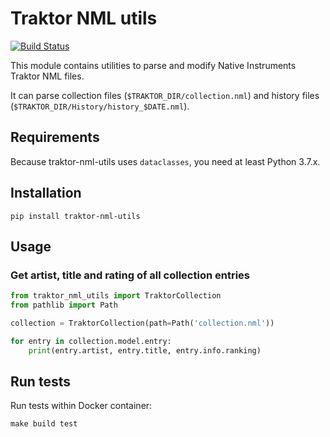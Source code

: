 # Traktor NML utils

[![Build Status](https://travis-ci.com/wolkenarchitekt/traktor-nml-utils.svg?branch=master)](https://travis-ci.com/wolkenarchitekt/traktor-nml-utils)

This module contains utilities to parse and modify Native Instruments Traktor NML files.

It can parse collection files (`$TRAKTOR_DIR/collection.nml`) and history 
files (`$TRAKTOR_DIR/History/history_$DATE.nml`).

## Requirements

Because traktor-nml-utils uses `dataclasses`, you need at least Python 3.7.x. 

## Installation

```shell
pip install traktor-nml-utils
```

## Usage

### Get artist, title and rating of all collection entries

```python
from traktor_nml_utils import TraktorCollection
from pathlib import Path

collection = TraktorCollection(path=Path('collection.nml'))

for entry in collection.model.entry:
    print(entry.artist, entry.title, entry.info.ranking)

```

## Run tests

Run tests within Docker container:

```shell
make build test
```
